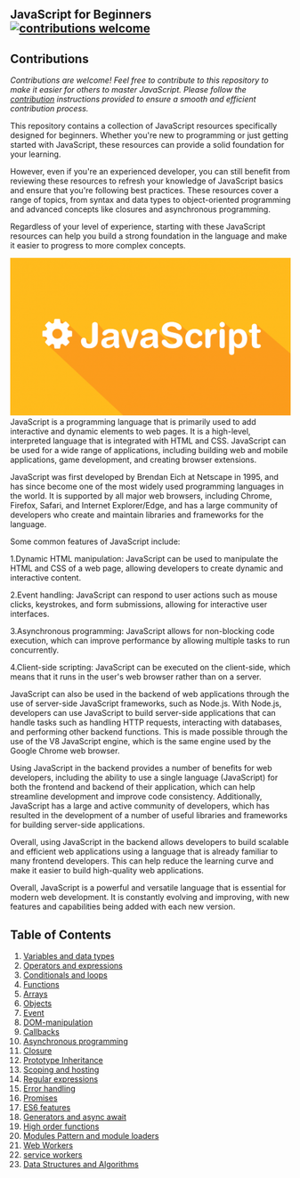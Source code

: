 
## JavaScript  for Beginners  [![contributions welcome](https://img.shields.io/badge/contributions-welcome-brightgreen.svg?style=flat)](https://github.com/docdis/javascript-best-practice/issues)


## Contributions
*Contributions are welcome! Feel free to contribute to this repository to make it easier for others to master JavaScript. Please follow the [contribution]() instructions provided to ensure a smooth and efficient contribution process.*


This repository contains a collection of JavaScript resources specifically designed for beginners. Whether you're new to programming or just getting started with JavaScript, these resources can provide a solid foundation for your learning.

However, even if you're an experienced developer, you can still benefit from reviewing these resources to refresh your knowledge of JavaScript basics and ensure that you're following best practices. These resources cover a range of topics, from syntax and data types to object-oriented programming and advanced concepts like closures and asynchronous programming.

Regardless of your level of experience, starting with these JavaScript resources can help you build a strong foundation in the language and make it easier to progress to more complex concepts.



![javascript](images/javascript.png)
JavaScript is a programming language that is primarily used to add interactive and dynamic elements to web pages. It is a high-level, interpreted language that is integrated with HTML and CSS. JavaScript can be used for a wide range of applications, including building web and mobile applications, game development, and creating browser extensions.

JavaScript was first developed by Brendan Eich at Netscape in 1995, and has since become one of the most widely used programming languages in the world. It is supported by all major web browsers, including Chrome, Firefox, Safari, and Internet Explorer/Edge, and has a large community of developers who create and maintain libraries and frameworks for the language.

Some common features of JavaScript include:  

1.Dynamic HTML manipulation: JavaScript can be used to manipulate the HTML and CSS of a web page, allowing developers to create dynamic and interactive content.

2.Event handling: JavaScript can respond to user actions such as mouse clicks, keystrokes, and form submissions, allowing for interactive user interfaces.

3.Asynchronous programming: JavaScript allows for non-blocking code execution, which can improve performance by allowing multiple tasks to run concurrently.

4.Client-side scripting: JavaScript can be executed on the client-side, which means that it runs in the user's web browser rather than on a server.


JavaScript can also be used in the backend of web applications through the use of server-side JavaScript frameworks, such as Node.js. With Node.js, developers can use JavaScript to build server-side applications that can handle tasks such as handling HTTP requests, interacting with databases, and performing other backend functions. This is made possible through the use of the V8 JavaScript engine, which is the same engine used by the Google Chrome web browser.

Using JavaScript in the backend provides a number of benefits for web developers, including the ability to use a single language (JavaScript) for both the frontend and backend of their application, which can help streamline development and improve code consistency. Additionally, JavaScript has a large and active community of developers, which has resulted in the development of a number of useful libraries and frameworks for building server-side applications.

Overall, using JavaScript in the backend allows developers to build scalable and efficient web applications using a language that is already familiar to many frontend developers. This can help reduce the learning curve and make it easier to build high-quality web applications.

Overall, JavaScript is a powerful and versatile language that is essential for modern web development. It is constantly evolving and improving, with new features and capabilities being added with each new version.
## Table of Contents
1. [Variables and data types](https://github.com/Clifftech123/JavaScript-for-beginners/tree/main/01.Variables-and-data-types) 
2. [Operators and expressions](https://github.com/Clifftech123/JavaScript-for-beginners/tree/main/02.Operators-and-expressions)
3. [Conditionals and loops](https://github.com/Clifftech123/JavaScript-for-beginners/tree/main/03.Conditionals-and-loops)
4. [Functions](https://github.com/Clifftech123/JavaScript-for-beginners/tree/main/04.Functions)
5. [Arrays](https://github.com/Clifftech123/JavaScript-for-beginners/tree/main/05.Arrays)
6. [Objects](https://github.com/Clifftech123/JavaScript-for-beginners/tree/main/06.Objects)
7. [ Event ](https://github.com/Clifftech123/JavaScript-for-beginners/tree/main/07.Events)
8. [DOM-manipulation](https://github.com/Clifftech123/JavaScript-for-beginners/tree/main/08.DOM-manipulation)
9. [Callbacks](https://github.com/Clifftech123/JavaScript-for-beginners/tree/main/09.Callbacks)
10. [Asynchronous programming](https://github.com/Clifftech123/JavaScript-for-beginners/tree/main/10.Asynchronous-programming)
11. [Closure](https://github.com/Clifftech123/JavaScript-for-beginners/tree/main/11.Closures)
12. [Prototype Inheritance](https://github.com/Clifftech123/JavaScript-for-beginners/tree/main/12.Prototypal-inheritance)
13. [Scoping and hosting](https://github.com/Clifftech123/JavaScript-for-beginners/tree/main/13.Scoping-and-hoisting)
14. [Regular expressions](https://github.com/Clifftech123/JavaScript-for-beginners/tree/main/14.Regular-expressions)
15. [Error handling](https://github.com/Clifftech123/JavaScript-for-beginners/tree/main/15.Error-handling)
16. [Promises](https://github.com/Clifftech123/JavaScript-for-beginners/tree/main/16.Promises)
17. [ES6 features ](https://github.com/Clifftech123/JavaScript-for-beginners/tree/main/17.ES6%2B-features)
18. [Generators and async await](https://github.com/Clifftech123/JavaScript-for-beginners/tree/main/18.Generators-and-async-await)
19. [High order functions](https://github.com/Clifftech123/JavaScript-for-beginners/tree/main/19.Higher-order-functions)
20. [Modules Pattern and module loaders](https://github.com/Clifftech123/JavaScript-for-beginners/tree/main/21.Module-pattern-and-module-loaders)
21. [Web Workers](https://github.com/Clifftech123/JavaScript-for-beginners/tree/main/22.Web-Workers)
22. [service workers](https://github.com/Clifftech123/JavaScript-for-beginners/tree/main/23.Service-Workers)
23. [Data Structures and Algorithms](https://github.com/Clifftech123/JavaScript-for-beginners/tree/main/24.Data%20structures-and-algorithms)
